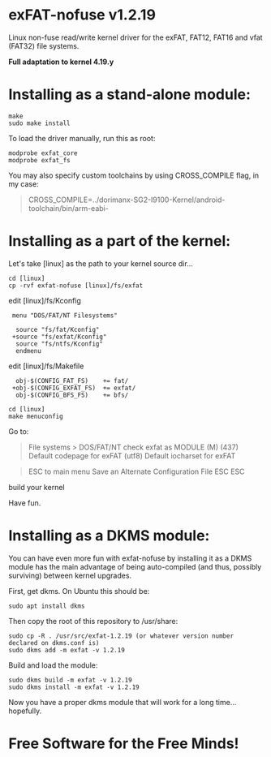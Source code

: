 exFAT-nofuse v1.2.19
============

Linux non-fuse read/write kernel driver for the exFAT, FAT12, FAT16 and vfat (FAT32) file systems.<br />

**Full adaptation to kernel 4.19.y**


Installing as a stand-alone module:
====================================

    make
    sudo make install

To load the driver manually, run this as root:

    modprobe exfat_core
    modprobe exfat_fs

You may also specify custom toolchains by using CROSS_COMPILE flag, in my case:
>CROSS_COMPILE=../dorimanx-SG2-I9100-Kernel/android-toolchain/bin/arm-eabi-

Installing as a part of the kernel:
======================================

Let's take [linux] as the path to your kernel source dir...

	cd [linux]
	cp -rvf exfat-nofuse [linux]/fs/exfat

edit [linux]/fs/Kconfig
```
 menu "DOS/FAT/NT Filesystems"

  source "fs/fat/Kconfig"
 +source "fs/exfat/Kconfig"
  source "fs/ntfs/Kconfig"
  endmenu
```
  

edit [linux]/fs/Makefile
```
  obj-$(CONFIG_FAT_FS)    += fat/
 +obj-$(CONFIG_EXFAT_FS)  += exfat/
  obj-$(CONFIG_BFS_FS)    += bfs/
```

	cd [linux]
	make menuconfig

Go to:
> File systems > DOS/FAT/NT
>   check exfat as MODULE (M)
>   (437) Default codepage for exFAT
>   (utf8) Default iocharset for exFAT

> ESC to main menu
> Save an Alternate Configuration File
> ESC ESC

build your kernel

Have fun.


Installing as a DKMS module:
=================================

You can have even more fun with exfat-nofuse by installing it as a DKMS module has the main advantage of being auto-compiled (and thus, possibly surviving) between kernel upgrades.

First, get dkms. On Ubuntu this should be:

	sudo apt install dkms

Then copy the root of this repository to /usr/share:

	sudo cp -R . /usr/src/exfat-1.2.19 (or whatever version number declared on dkms.conf is)
	sudo dkms add -m exfat -v 1.2.19

Build and load the module:

	sudo dkms build -m exfat -v 1.2.19
	sudo dkms install -m exfat -v 1.2.19

Now you have a proper dkms module that will work for a long time... hopefully.



Free Software for the Free Minds!
=================================
